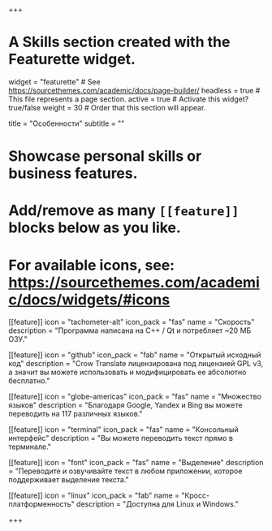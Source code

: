 +++
# A Skills section created with the Featurette widget.
widget = "featurette"  # See https://sourcethemes.com/academic/docs/page-builder/
headless = true  # This file represents a page section.
active = true  # Activate this widget? true/false
weight = 30  # Order that this section will appear.

title = "Особенности"
subtitle = ""

# Showcase personal skills or business features.
# 
# Add/remove as many `[[feature]]` blocks below as you like.
# 
# For available icons, see: https://sourcethemes.com/academic/docs/widgets/#icons

[[feature]]
  icon = "tachometer-alt"
  icon_pack = "fas"
  name = "Скорость"
  description = "Программа написана на C++ / Qt и потребляет ~20 МБ ОЗУ."
  
[[feature]]
  icon = "github"
  icon_pack = "fab"
  name = "Открытый исходный код"
  description = "Crow Translate лицензирована под лицензией GPL v3, а значит вы можете использовать и модифицировать ее абсолютно бесплатно."
  
[[feature]]
  icon = "globe-americas"
  icon_pack = "fas"
  name = "Множество языков"
  description = "Благодаря Google, Yandex и Bing вы можете переводить на 117 различных языков."
  
[[feature]]
  icon = "terminal"
  icon_pack = "fas"
  name = "Консольный интерфейс"
  description = "Вы можете переводить текст прямо в терминале."
  
[[feature]]
  icon = "font"
  icon_pack = "fas"
  name = "Выделение"
  description = "Переводите и озвучивайте текст в любом приложении, которое поддерживает выделение текста."
  
[[feature]]
  icon = "linux"
  icon_pack = "fab"
  name = "Кросс-платформенность"
  description = "Доступна для Linux и Windows."

+++
